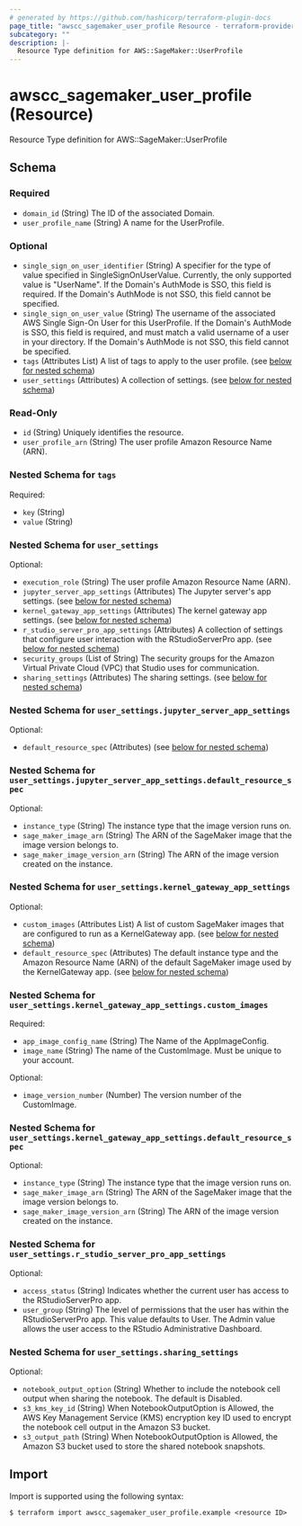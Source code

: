 ```yaml
---
# generated by https://github.com/hashicorp/terraform-plugin-docs
page_title: "awscc_sagemaker_user_profile Resource - terraform-provider-awscc"
subcategory: ""
description: |-
  Resource Type definition for AWS::SageMaker::UserProfile
---
```


# awscc_sagemaker_user_profile (Resource)

Resource Type definition for AWS::SageMaker::UserProfile



<!-- schema generated by tfplugindocs -->
## Schema

### Required

- `domain_id` (String) The ID of the associated Domain.
- `user_profile_name` (String) A name for the UserProfile.

### Optional

- `single_sign_on_user_identifier` (String) A specifier for the type of value specified in SingleSignOnUserValue. Currently, the only supported value is "UserName". If the Domain's AuthMode is SSO, this field is required. If the Domain's AuthMode is not SSO, this field cannot be specified.
- `single_sign_on_user_value` (String) The username of the associated AWS Single Sign-On User for this UserProfile. If the Domain's AuthMode is SSO, this field is required, and must match a valid username of a user in your directory. If the Domain's AuthMode is not SSO, this field cannot be specified.
- `tags` (Attributes List) A list of tags to apply to the user profile. (see [below for nested schema](#nestedatt--tags))
- `user_settings` (Attributes) A collection of settings. (see [below for nested schema](#nestedatt--user_settings))

### Read-Only

- `id` (String) Uniquely identifies the resource.
- `user_profile_arn` (String) The user profile Amazon Resource Name (ARN).

<a id="nestedatt--tags"></a>
### Nested Schema for `tags`

Required:

- `key` (String)
- `value` (String)


<a id="nestedatt--user_settings"></a>
### Nested Schema for `user_settings`

Optional:

- `execution_role` (String) The user profile Amazon Resource Name (ARN).
- `jupyter_server_app_settings` (Attributes) The Jupyter server's app settings. (see [below for nested schema](#nestedatt--user_settings--jupyter_server_app_settings))
- `kernel_gateway_app_settings` (Attributes) The kernel gateway app settings. (see [below for nested schema](#nestedatt--user_settings--kernel_gateway_app_settings))
- `r_studio_server_pro_app_settings` (Attributes) A collection of settings that configure user interaction with the RStudioServerPro app. (see [below for nested schema](#nestedatt--user_settings--r_studio_server_pro_app_settings))
- `security_groups` (List of String) The security groups for the Amazon Virtual Private Cloud (VPC) that Studio uses for communication.
- `sharing_settings` (Attributes) The sharing settings. (see [below for nested schema](#nestedatt--user_settings--sharing_settings))

<a id="nestedatt--user_settings--jupyter_server_app_settings"></a>
### Nested Schema for `user_settings.jupyter_server_app_settings`

Optional:

- `default_resource_spec` (Attributes) (see [below for nested schema](#nestedatt--user_settings--jupyter_server_app_settings--default_resource_spec))

<a id="nestedatt--user_settings--jupyter_server_app_settings--default_resource_spec"></a>
### Nested Schema for `user_settings.jupyter_server_app_settings.default_resource_spec`

Optional:

- `instance_type` (String) The instance type that the image version runs on.
- `sage_maker_image_arn` (String) The ARN of the SageMaker image that the image version belongs to.
- `sage_maker_image_version_arn` (String) The ARN of the image version created on the instance.



<a id="nestedatt--user_settings--kernel_gateway_app_settings"></a>
### Nested Schema for `user_settings.kernel_gateway_app_settings`

Optional:

- `custom_images` (Attributes List) A list of custom SageMaker images that are configured to run as a KernelGateway app. (see [below for nested schema](#nestedatt--user_settings--kernel_gateway_app_settings--custom_images))
- `default_resource_spec` (Attributes) The default instance type and the Amazon Resource Name (ARN) of the default SageMaker image used by the KernelGateway app. (see [below for nested schema](#nestedatt--user_settings--kernel_gateway_app_settings--default_resource_spec))

<a id="nestedatt--user_settings--kernel_gateway_app_settings--custom_images"></a>
### Nested Schema for `user_settings.kernel_gateway_app_settings.custom_images`

Required:

- `app_image_config_name` (String) The Name of the AppImageConfig.
- `image_name` (String) The name of the CustomImage. Must be unique to your account.

Optional:

- `image_version_number` (Number) The version number of the CustomImage.


<a id="nestedatt--user_settings--kernel_gateway_app_settings--default_resource_spec"></a>
### Nested Schema for `user_settings.kernel_gateway_app_settings.default_resource_spec`

Optional:

- `instance_type` (String) The instance type that the image version runs on.
- `sage_maker_image_arn` (String) The ARN of the SageMaker image that the image version belongs to.
- `sage_maker_image_version_arn` (String) The ARN of the image version created on the instance.



<a id="nestedatt--user_settings--r_studio_server_pro_app_settings"></a>
### Nested Schema for `user_settings.r_studio_server_pro_app_settings`

Optional:

- `access_status` (String) Indicates whether the current user has access to the RStudioServerPro app.
- `user_group` (String) The level of permissions that the user has within the RStudioServerPro app. This value defaults to User. The Admin value allows the user access to the RStudio Administrative Dashboard.


<a id="nestedatt--user_settings--sharing_settings"></a>
### Nested Schema for `user_settings.sharing_settings`

Optional:

- `notebook_output_option` (String) Whether to include the notebook cell output when sharing the notebook. The default is Disabled.
- `s3_kms_key_id` (String) When NotebookOutputOption is Allowed, the AWS Key Management Service (KMS) encryption key ID used to encrypt the notebook cell output in the Amazon S3 bucket.
- `s3_output_path` (String) When NotebookOutputOption is Allowed, the Amazon S3 bucket used to store the shared notebook snapshots.

## Import

Import is supported using the following syntax:

```shell
$ terraform import awscc_sagemaker_user_profile.example <resource ID>
```
